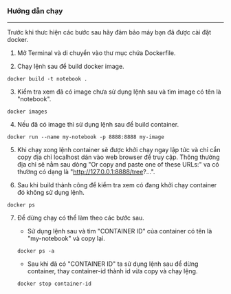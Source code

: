 ### Hướng dẫn chạy
----------------------------------------------------------
Trước khi thưc hiện các bước sau hãy đảm bảo máy bạn đã được cài đặt docker.

1. Mở Terminal và di chuyển vào thư mục chứa Dockerfile.
   
2. Chạy lệnh sau để build docker image.
```
docker build -t notebook .
```

3. Kiểm tra xem đã có image chưa sử dụng lệnh sau và tìm image có tên là "notebook".
```
docker images
```

4. Nếu đã có image thì sử dụng lệnh sau để build container.
```
docker run --name my-notebook -p 8888:8888 my-image
```

5. Khi chạy xong lệnh container sẽ được khởi chạy ngay lập tức và chỉ cần copy địa chỉ localhost dán vào web browser để truy cập. Thông thường địa chỉ sẽ nằm sau dòng "Or copy and paste one of these URLs:" va có thường có dạng là "http://127.0.0.1:8888/tree?...".
   
6. Sau khi build thành công để kiểm tra xem có đang khởi chạy container đó không sử dụng lệnh.
```
docker ps
```

7. Để dừng chạy có thể làm theo các bước sau.
   - Sử dụng lệnh sau và tìm "CONTAINER ID" của container có tên là "my-notebook" và copy lại.
    ```
    docker ps -a
    ```

   - Sau khi đã có "CONTAINER ID" ta sử dụng lệnh sau để dừng container, thay container-id thành id vừa copy và chạy lệng.
    ```
    docker stop container-id
    ```
    